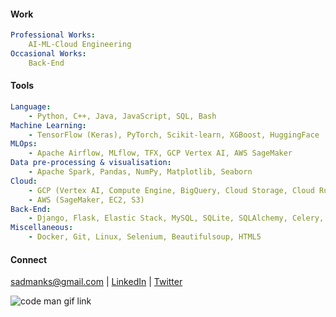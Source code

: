 #### Work

```yaml
Professional Works:
    AI-ML-Cloud Engineering
Occasional Works:
    Back-End
```
 
#### Tools
```yaml
Language: 
    - Python, C++, Java, JavaScript, SQL, Bash
Machine Learning: 
    - TensorFlow (Keras), PyTorch, Scikit-learn, XGBoost, HuggingFace
MLOps:                              
    - Apache Airflow, MLflow, TFX, GCP Vertex AI, AWS SageMaker
Data pre-processing & visualisation: 
    - Apache Spark, Pandas, NumPy, Matplotlib, Seaborn
Cloud: 
    - GCP (Vertex AI, Compute Engine, BigQuery, Cloud Storage, Cloud Run, Cloud Functions, App Engine, Pub/Sub) 
    - AWS (SageMaker, EC2, S3)
Back-End: 
    - Django, Flask, Elastic Stack, MySQL, SQLite, SQLAlchemy, Celery, Redis
Miscellaneous: 
    - Docker, Git, Linux, Selenium, Beautifulsoup, HTML5
```
#### Connect
sadmanks@gmail.com | 
[LinkedIn](https://www.linkedin.com/in/sksoumik) | [Twitter](https://twitter.com/sksoumik)

![code man gif link](https://media.giphy.com/media/RbDKaczqWovIugyJmW/giphy.gif)
